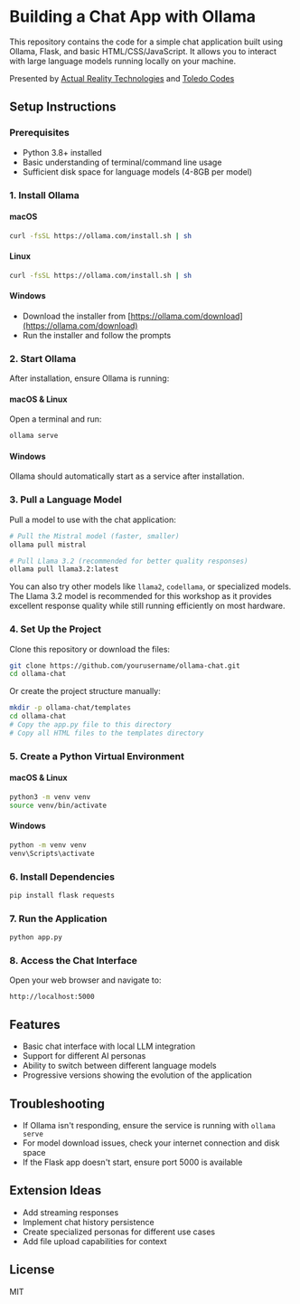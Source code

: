 # Building a Chat App with Ollama

This repository contains the code for a simple chat application built using Ollama, Flask, and basic HTML/CSS/JavaScript. It allows you to interact with large language models running locally on your machine.

Presented by [Actual Reality Technologies](https://actualreality.tech) and [Toledo Codes](https://toledo.codes)

## Setup Instructions

### Prerequisites

- Python 3.8+ installed
- Basic understanding of terminal/command line usage
- Sufficient disk space for language models (4-8GB per model)

### 1. Install Ollama

#### macOS
```bash
curl -fsSL https://ollama.com/install.sh | sh
```

#### Linux
```bash
curl -fsSL https://ollama.com/install.sh | sh
```

#### Windows
- Download the installer from [https://ollama.com/download](https://ollama.com/download)
- Run the installer and follow the prompts

### 2. Start Ollama
After installation, ensure Ollama is running:

#### macOS & Linux
Open a terminal and run:
```bash
ollama serve
```

#### Windows
Ollama should automatically start as a service after installation.

### 3. Pull a Language Model
Pull a model to use with the chat application:

```bash
# Pull the Mistral model (faster, smaller)
ollama pull mistral

# Pull Llama 3.2 (recommended for better quality responses)
ollama pull llama3.2:latest
```

You can also try other models like `llama2`, `codellama`, or specialized models. The Llama 3.2 model is recommended for this workshop as it provides excellent response quality while still running efficiently on most hardware.

### 4. Set Up the Project

Clone this repository or download the files:

```bash
git clone https://github.com/yourusername/ollama-chat.git
cd ollama-chat
```

Or create the project structure manually:
```bash
mkdir -p ollama-chat/templates
cd ollama-chat
# Copy the app.py file to this directory
# Copy all HTML files to the templates directory
```

### 5. Create a Python Virtual Environment

#### macOS & Linux
```bash
python3 -m venv venv
source venv/bin/activate
```

#### Windows
```bash
python -m venv venv
venv\Scripts\activate
```

### 6. Install Dependencies

```bash
pip install flask requests
```

### 7. Run the Application

```bash
python app.py
```

### 8. Access the Chat Interface

Open your web browser and navigate to:
```
http://localhost:5000
```

## Features

- Basic chat interface with local LLM integration
- Support for different AI personas
- Ability to switch between different language models
- Progressive versions showing the evolution of the application

## Troubleshooting

- If Ollama isn't responding, ensure the service is running with `ollama serve`
- For model download issues, check your internet connection and disk space
- If the Flask app doesn't start, ensure port 5000 is available

## Extension Ideas

- Add streaming responses
- Implement chat history persistence
- Create specialized personas for different use cases
- Add file upload capabilities for context

## License

MIT